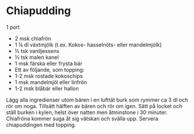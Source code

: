 # Chiapudding

1 port

 - 2 msk chiafrön
 - 1 ¼ dl växtmjölk (t.ex. Kokos- hasselnöts- eller mandelmjölk)
 - ½ tsk vaniljessens
 - ½ tsk malen kanel
 - 1 msk färska eller frysta bär
 - Ett av följande, som topping:
 - 1-2 msk rostade kokoschips
 - 1 msk mandelmjöl eller linfrön
 - 1-2 msk blåbär eller hallon

Lägg alla ingredienser utom bären i en lufttät burk som rymmer ca 3 dl och rör om noga. Tillsätt hälften av bären och rör om igen. Sätt på locket och ställ burken i kylen, helst över natten men åtminstone i 30 minuter. Chiafröna kommer suga åt sig vätskan och svälla upp. Servera chiapuddingen med topping.